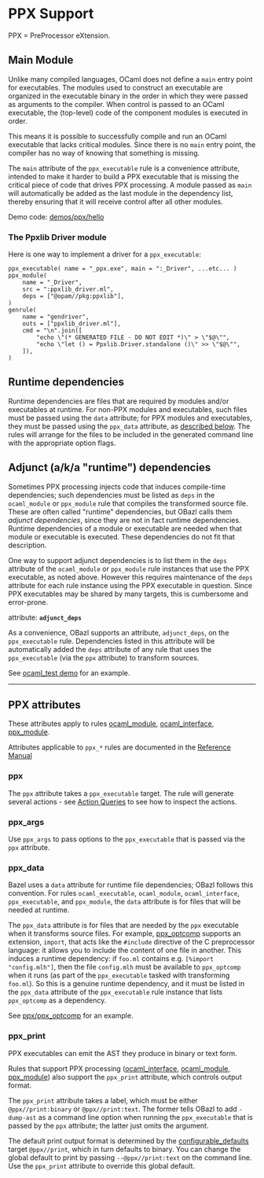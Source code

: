 PPX Support
===========

PPX = PreProcessor eXtension.

<a name="main_module">Main Module</a>
-------------------------------------

Unlike many compiled languages, OCaml does not define a `main` entry
point for executables. The modules used to construct an executable are
organized in the executable binary in the order in which they were
passed as arguments to the compiler. When control is passed to an OCaml
executable, the (top-level) code of the component modules is executed in
order.

This means it is possible to successfully compile and run an OCaml
executable that lacks critical modules. Since there is no `main` entry
point, the compiler has no way of knowing that something is missing.

The `main` attribute of the `ppx_executable` rule is a convenience
attribute, intended to make it harder to build a PPX executable that is
missing the critical piece of code that drives PPX processing. A module
passed as `main` will automatically be added as the last module in the
dependency list, thereby ensuring that it will receive control after all
other modules.

Demo code:
[demos/ppx/hello](https://github.com/obazl/dev_obazl/blob/aed0ce898b480c109ccd9b42fddc6f6c1640277c/demos/ppx/hello/BUILD.bazel#L53)

### The Ppxlib Driver module

Here is one way to implement a driver for a `ppx_executable`:

    ppx_executable( name = "_ppx.exe", main = ":_Driver", ...etc... )
    ppx_module(
        name = "_Driver",
        src = ":ppxlib_driver.ml",
        deps = ["@opam//pkg:ppxlib"],
    )
    genrule(
        name = "gendriver",
        outs = ["ppxlib_driver.ml"],
        cmd = "\n".join([
            "echo \"(* GENERATED FILE - DO NOT EDIT *)\" > \"$@\"",
            "echo \"let () = Ppxlib.Driver.standalone ()\" >> \"$@\"",
        ]),
    )

<a name="runtime-deps">Runtime dependencies</a>
-----------------------------------------------

Runtime dependencies are files that are required by modules and/or
executables at runtime. For non-PPX modules and executables, such files
must be passed using the `data` attribute; for PPX modules and
executables, they must be passed using the `ppx_data` attribute, as
[described below](#ppx_data). The rules will arrange for the files to be
included in the generated command line with the appropriate option
flags.

<a id="adjunct_deps" name="adjunct_deps">Adjunct (a/k/a "runtime") dependencies</a>
-----------------------------------------------------------------------------------

Sometimes PPX processing injects code that induces compile-time
dependencies; such dependencies must be listed as `deps` in the
`ocaml_module` or `ppx_module` rule that compiles the transformed source
file. These are often called "runtime" dependencies, but OBazl calls
them *adjunct dependencies*, since they are not in fact runtime
dependencies. Runtime dependencies of a module or executable are needed
when that module or executable is executed. These dependencies do not
fit that description.

One way to support adjunct dependencies is to list them in the `deps`
attribute of the `ocaml_module` or `ppx_module` rule instances that use
the PPX executable, as noted above. However this requires maintenance of
the `deps` attribute for each rule instance using the PPX executable in
question. Since PPX executables may be shared by many targets, this is
cumbersome and error-prone.

attribute: **`adjunct_deps`**

As a convenience, OBazl supports an attribute, `adjunct_deps`, on the
`ppx_executable` rule. Dependencies listed in this attribute will be
automatically added the `deps` attribute of any rule that uses the
`ppx_executable` (via the `ppx` attribute) to transform sources.

See [ocaml\_test
demo](https://github.com/obazl/dev_obazl/tree/main/demos/rules/ocaml_test)
for an example.

------------------------------------------------------------------------

<a name="ppx-attrs">PPX attributes</a>
--------------------------------------

These attributes apply to rules
[ocaml\_module](../refman/rules_ocaml.md#ocaml_module),
[ocaml\_interface](../refman/ocaml_rules.md#ocaml_interface),
[ppx\_module](../refman/rules_ppx.md#ppx_module).

Attributes applicable to `ppx_*` rules are documented in the [Reference
Manual](../refman/rules_ppx.md)

### <a name="ppx">ppx</a>

The `ppx` attribute takes a `ppx_executable` target. The rule will
generate several actions - see [Action
Queries](transparency.md#action_queries) to see how to inspect the
actions.

### <a name="ppx_args">ppx\_args</a>

Use `ppx_args` to pass options to the `ppx_executable` that is passed
via the `ppx` attribute.

### <a name="ppx_data">ppx\_data</a>

Bazel uses a `data` attribute for runtime file dependencies; OBazl
follows this convention. For rules `ocaml_executable`, `ocaml_module`,
`ocaml_interface`, `ppx_executable`, and `ppx_module`, the `data`
attribute is for files that will be needed at runtime.

The `ppx_data` attribute is for files that are needed by the `ppx`
executable when it transforms source files. For example,
[ppx\_optcomp]() supports an extension, `import`, that acts like the
`#include` directive of the C preprocessor language: it allows you to
include the content of one file in another. This induces a runtime
dependency: if `foo.ml` contains e.g. `[%import "config.mlh"]`, then the
file `config.mlh` must be available to `ppx_optcomp` when it runs (as
part of the `ppx_executable` tasked with transforming `foo.ml`). So this
is a genuine runtime dependency, and it must be listed in the `ppx_data`
attribute of the `ppx_executable` rule instance that lists `ppx_optcomp`
as a dependency.

See
[ppx/ppx\_optcomp](https://github.com/obazl/dev_obazl/blob/c0f01d6ae66ecdebbbfac687120ef734886542d4/demos/ppx/ppx_optcomp/BUILD.bazel#L27)
for an example.

### <a name="ppx_print">ppx\_print</a>

PPX executables can emit the AST they produce in binary or text form.

Rules that support PPX processing
([ocaml\_interface](../refman/rules_ocaml.md#ocaml_interface),
[ocaml\_module](../refman/rules_ocaml.md#ocaml_module),
[ppx\_module](../refman/rules_ppx.md#ppx_module)) also support the
`ppx_print` attribute, which controls output format.

The `ppx_print` attribute takes a label, which must be either
`@ppx//print:binary` or `@ppx//print:text`. The former tells OBazl to
add `-dump-ast` as a command line option when running the
`ppx_executable` that is passed by the `ppx` attribute; the latter just
omits the argument.

The default print output format is determined by the
[configurable\_defaults](configurable_defaults.md) target `@ppx//print`,
which in turn defaults to binary. You can change the global default to
print by passing `--@ppx//print:text` on the command line. Use the
`ppx_print` attribute to override this global default.
